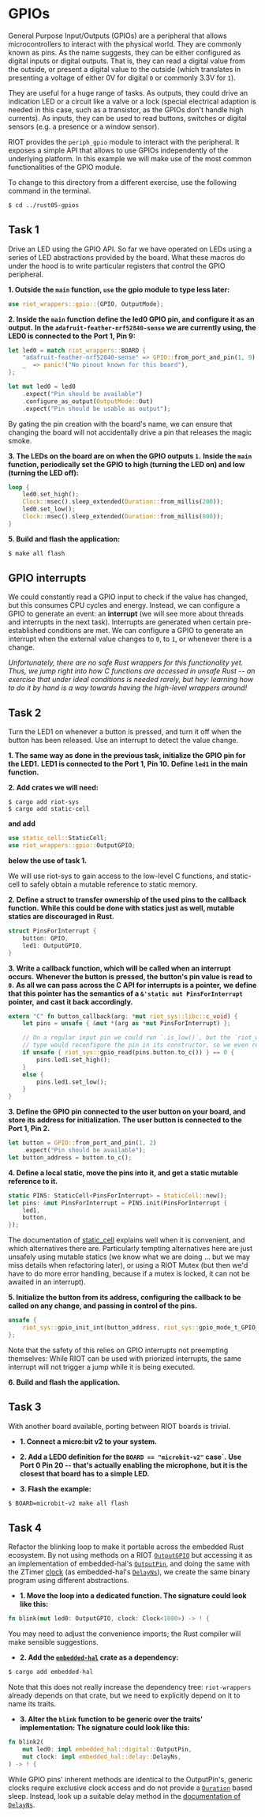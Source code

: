 # GPIOs

General Purpose Input/Outputs (GPIOs) are a peripheral that allows
microcontrollers to interact with the physical world. They are 
commonly known as pins. As the name suggests, they can be either configured as
digital inputs or digital outputs. That is, they can read a digital value from
the outside, or present a digital value to the outside (which translates in
presenting a voltage of either 0V for digital `0` or commonly 3.3V for `1`).

They are useful for a huge range of tasks. As outputs, they could drive an
indication LED or a circuit like a valve or a lock (special electrical
adaption is needed in this case, such as a transistor, as the GPIOs don't
handle high currents). As inputs, they can be used to read buttons, switches
or digital sensors (e.g. a presence or a window sensor).

RIOT provides the `periph_gpio` module to interact with the peripheral. It
exposes a simple API that allows to use GPIOs independently of the underlying
platform. In this example we will make use of the most common functionalities
of the GPIO module.

To change to this directory from a different exercise, use the following command in the terminal.

```sh
$ cd ../rust05-gpios
```

## Task 1

Drive an LED using the GPIO API. So far we have operated on LEDs using a series
of LED abstractions provided by the board. What these macros do under the hood is to
write particular registers that control the GPIO peripheral.

**1. Outside the `main` function, `use` the gpio module to type less later:**

```rust
use riot_wrappers::gpio::{GPIO, OutputMode};
```

**2. Inside the `main` function define the led0 GPIO pin, and configure it as an output.**
**In the `adafruit-feather-nrf52840-sense` we are currently using, the LED0 is connected to the**
**Port 1, Pin 9:**

```rust
let led0 = match riot_wrappers::BOARD {
    "adafruit-feather-nrf52840-sense" => GPIO::from_port_and_pin(1, 9),
    _  => panic!("No pinout known for this board"),
};

let mut led0 = led0
    .expect("Pin should be available")
    .configure_as_output(OutputMode::Out)
    .expect("Pin should be usable as output");
```

By gating the pin creation with the board's name,
we can ensure that changing the board will not accidentally drive a pin that releases the magic smoke.

**3. The LEDs on the board are on when the GPIO outputs `1`.**
**Inside the `main` function, periodically set the GPIO to high (turning the LED on) and low (turning the LED off):**

```rust
loop {
    led0.set_high();
    Clock::msec().sleep_extended(Duration::from_millis(200));
    led0.set_low();
    Clock::msec().sleep_extended(Duration::from_millis(800));
}
```

**5. Build and flash the application:**

```sh
$ make all flash
```

## GPIO interrupts

We could constantly read a GPIO input to check if the value has changed, but this
consumes CPU cycles and energy. Instead, we can configure a GPIO to generate an
event: an **interrupt** (we will see more about threads and interrupts in the
next task). Interrupts are generated when certain pre-established conditions
are met. We can configure a GPIO to generate an interrupt when the external
value changes to `0`, to `1`, or whenever there is a change.

*Unfortunately, there are no safe Rust wrappers for this functionality yet.*
*Thus, we jump right into how C functions are accessed in unsafe Rust --*
*an exercise that under ideal conditions is needed rarely, but hey:*
*learning how to do it by hand is a way towards having the high-level wrappers around!*

## Task 2

Turn the LED1 on whenever a button is pressed, and turn it off when the button has been released.
Use an interrupt to detect the value change.

**1. The same way as done in the previous task, initialize the GPIO pin for the LED1.**
**LED1 is connected to the Port 1, Pin 10.**
**Define `led1` in the main function.**

**2. Add crates we will need:**

```
$ cargo add riot-sys
$ cargo add static-cell
```

**and add**

```rust
use static_cell::StaticCell;
use riot_wrappers::gpio::OutputGPIO;
```

**below the use of task 1.**

We will use riot-sys to gain access to the low-level C functions,
and static-cell to safely obtain a mutable reference to static memory.

**2. Define a struct to transfer ownership of the used pins to the callback function.**
**While this could be done with statics just as well, mutable statics are discouraged in Rust.**

```rust
struct PinsForInterrupt {
    button: GPIO,
    led1: OutputGPIO,
}
```

**3. Write a callback function, which will be called when an interrupt occurs.**
**Whenever the button is pressed, the button's pin value is read to `0`.**
**As all we can pass across the C API for interrupts is a pointer,**
**we define that this pointer has the semantics of a `&'static mut PinsForInterrupt` pointer,**
**and cast it back accordingly.**

```rust
extern "C" fn button_callback(arg: *mut riot_sys::libc::c_void) {
    let pins = unsafe { &mut *(arg as *mut PinsForInterrupt) };

    // On a regular input pin we could run `.is_low()`, but the `riot_wrappers::gpio::OutputGPIO`
    // type would reconfigure the pin in its constructor, so we even read it manually.
    if unsafe { riot_sys::gpio_read(pins.button.to_c()) } == 0 {
        pins.led1.set_high();
    }
    else {
        pins.led1.set_low();
    }
}
```

**3. Define the GPIO pin connected to the user button on your board, and store its address for initialization.**
**The user button is connected to the Port 1, Pin 2.**

```rust
let button = GPIO::from_port_and_pin(1, 2)
    .expect("Pin should be available");
let button_address = button.to_c();
```

**4. Define a local static, move the pins into it, and get a static mutable reference to it.**

```rust
static PINS: StaticCell<PinsForInterrupt> = StaticCell::new();
let pins: &mut PinsForInterrupt = PINS.init(PinsForInterrupt {
    led1,
    button,
});
```

The documentation of [static_cell](https://docs.rs/static_cell/latest/static_cell/) explains well when it is convenient,
and which alternatives there are.
Particularly tempting alternatives here are
just unsafely using mutable statics (we know what we are doing … but we may miss details when refactoring later),
or using a RIOT Mutex (but then we'd have to do more error handling, because if a mutex is locked, it can not be awaited in an interrupt).

**5. Initialize the button from its address, configuring the callback to be called on any change, and passing in control of the pins.**

```rust
unsafe {
    riot_sys::gpio_init_int(button_address, riot_sys::gpio_mode_t_GPIO_IN_PU, riot_sys::gpio_flank_t_GPIO_BOTH, Some(button_callback), pins as *mut _ as *mut riot_sys::libc::c_void);
};
```

Note that the safety of this relies on GPIO interrupts not preempting themselves:
While RIOT can be used with priorized interrupts, the same interrupt will not trigger a jump while it is being executed.

**6. Build and flash the application.**

## Task 3

With another board available,
porting between RIOT boards is trivial.

* **1. Connect a micro:bit v2 to your system.**

* **2. Add a LED0 definition for the `BOARD == "microbit-v2"` case`.**
  **Use Port 0 Pin 20 -- that's actually enabling the microphone, but it is the closest that board has to a simple LED.**

* **3. Flash the example:**

```sh
$ BOARD=microbit-v2 make all flash
```

## Task 4

Refactor the blinking loop to make it portable across the embedded Rust ecosystem.
By not using methods on a RIOT [`OutputGPIO`](https://rustdoc.etonomy.org/riot_wrappers/gpio/struct.OutputGPIO.html)
but accessing it as an implementation of embedded-hal's [`OutputPin`](https://docs.rs/embedded-hal/latest/embedded_hal/digital/trait.OutputPin.html),
and doing the same with the ZTimer [clock](https://rustdoc.etonomy.org/riot_wrappers/ztimer/struct.Clock.html)
(as embedded-hal's [`DelayNs`](https://docs.rs/embedded-hal/latest/embedded_hal/delay/trait.DelayNs.html)),
we create the same binary program
using different abstractions.

* **1. Move the loop into a dedicated function. The signature could look like this:**

```rust
fn blink(mut led0: OutputGPIO, clock: Clock<1000>) -> ! {
```

You may need to adjust the convenience imports; the Rust compiler will make sensible suggestions.

* **2. Add the [`embedded-hal`](https://crates.io/crates/embedded-hal) crate as a dependency:**

```sh
$ cargo add embedded-hal
```

Note that this does not really increase the dependency tree:
`riot-wrappers` already depends on that crate,
but we need to explicitly depend on it to name its traits.

* **3. Alter the `blink` function to be generic over the traits' implementation:**
  **The signature could look like this:**

```rust
fn blink2(
    mut led0: impl embedded_hal::digital::OutputPin,
    mut clock: impl embedded_hal::delay::DelayNs,
) -> ! {
```

While GPIO pins' inherent methods are identical to the OutputPin's,
generic clocks require exclusive clock access and do not provide a [`Duration`](https://doc.rust-lang.org/std/time/struct.Duration.html) based sleep.
Instead, look up a suitable delay method in the [documentation of `DelayNs`](https://docs.rs/embedded-hal/latest/embedded_hal/delay/trait.DelayNs.html).
